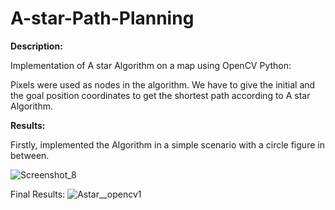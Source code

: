 # A-star-Path-Planning

**Description:**

Implementation of A star Algorithm on a map using OpenCV Python:

Pixels were used as nodes in the algorithm. We have to give the initial and the goal position coordinates to get the shortest path according to A star Algorithm.

**Results:**

Firstly, implemented the Algorithm in a simple scenario with a circle figure in between.


![Screenshot_8](https://user-images.githubusercontent.com/75427257/174971566-d970ffbd-8205-4561-a657-128da3938133.png)

Final Results:
![Astar__opencv1](https://user-images.githubusercontent.com/75427257/174970589-319b7df5-c848-4b65-90d5-0991df93614e.png)


